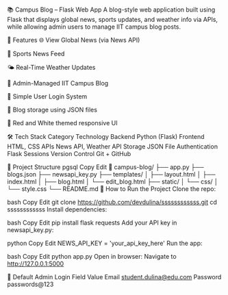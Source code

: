📚 Campus Blog – Flask Web App
A blog-style web application built using Flask that displays global news, sports updates, and weather info via APIs, while allowing admin users to manage IIT campus blog posts.

🚀 Features
🌐 View Global News (via News API)

🏀 Sports News Feed

🌤️ Real-Time Weather Updates

🏫 Admin-Managed IIT Campus Blog

🔐 Simple User Login System

💾 Blog storage using JSON files

🎨 Red and White themed responsive UI

🛠️ Tech Stack
Category	Technology
Backend	Python (Flask)
Frontend	HTML, CSS
APIs	News API, Weather API
Storage	JSON File
Authentication	Flask Sessions
Version Control	Git + GitHub

📂 Project Structure
pgsql
Copy
Edit
📁 campus-blog/
├── app.py
├── blogs.json
├── newsapi_key.py
├── templates/
│   ├── layout.html
│   ├── index.html
│   ├── blog.html
│   └── edit_blog.html
├── static/
│   └── css/
│       └── style.css
└── README.md
🧪 How to Run the Project
Clone the repo:

bash
Copy
Edit
git clone https://github.com/devdulina/ssssssssssss.git
cd ssssssssssss
Install dependencies:

bash
Copy
Edit
pip install flask requests
Add your API key in newsapi_key.py:

python
Copy
Edit
NEWS_API_KEY = 'your_api_key_here'
Run the app:

bash
Copy
Edit
python app.py
Open in browser:
Navigate to http://127.0.0.1:5000

🔐 Default Admin Login
Field	Value
Email	student.dulina@edu.com
Password	passwords@123
